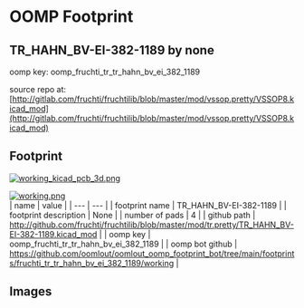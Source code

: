 # OOMP Footprint  
## TR_HAHN_BV-EI-382-1189  by none  
  
oomp key: oomp_fruchti_tr_tr_hahn_bv_ei_382_1189  
  
source repo at: [http://gitlab.com/fruchti/fruchtilib/blob/master/mod/vssop.pretty/VSSOP8.kicad_mod](http://gitlab.com/fruchti/fruchtilib/blob/master/mod/vssop.pretty/VSSOP8.kicad_mod)  
## Footprint  
  
[![working_kicad_pcb_3d.png](working_kicad_pcb_3d_600.png)](working_kicad_pcb_3d.png)  
  
[![working.png](working_600.png)](working.png)  
| name | value | 
| --- | --- | 
| footprint name | TR_HAHN_BV-EI-382-1189 | 
| footprint description | None | 
| number of pads | 4 | 
| github path | http://github.com/fruchti/fruchtilib/blob/master/mod/tr.pretty/TR_HAHN_BV-EI-382-1189.kicad_mod | 
| oomp key | oomp_fruchti_tr_tr_hahn_bv_ei_382_1189 | 
| oomp bot github | https://github.com/oomlout/oomlout_oomp_footprint_bot/tree/main/footprints/fruchti_tr_tr_hahn_bv_ei_382_1189/working | 
## Images  
